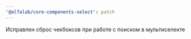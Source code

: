 ```yaml
---
'@alfalab/core-components-select': patch
---
```


Исправлен сброс чекбоксов при работе с поиском в мультиселекте
